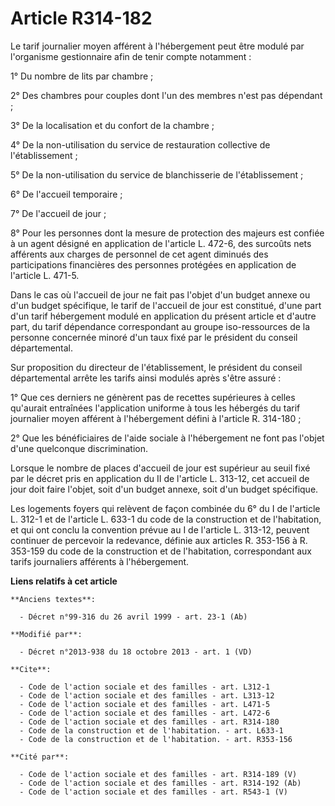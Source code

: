# Article R314-182

Le tarif journalier moyen afférent à l'hébergement peut être modulé par l'organisme gestionnaire afin de tenir compte
notamment : 

1° Du nombre de lits par chambre ; 

2° Des chambres pour couples dont l'un des membres n'est pas dépendant ; 

3° De la localisation et du confort de la chambre ; 

4° De la non-utilisation du service de restauration collective de l'établissement ; 

5° De la non-utilisation du service de blanchisserie de l'établissement ; 

6° De l'accueil temporaire ; 

7° De l'accueil de jour ; 

8° Pour les personnes dont la mesure de protection des majeurs est confiée à un agent désigné en application de l'article L.
472-6, des surcoûts nets afférents aux charges de personnel de cet agent diminués des participations financières des
personnes protégées en application de l'article L. 471-5. 

Dans le cas où l'accueil de jour ne fait pas l'objet d'un budget annexe ou d'un budget spécifique, le tarif de l'accueil de
jour est constitué, d'une part d'un tarif hébergement modulé en application du présent article et d'autre part, du tarif
dépendance correspondant au groupe iso-ressources de la personne concernée minoré d'un taux fixé par le président du conseil
départemental. 

Sur proposition du directeur de l'établissement, le président du conseil départemental arrête les tarifs ainsi modulés après
s'être assuré : 

1° Que ces derniers ne génèrent pas de recettes supérieures à celles qu'aurait entraînées l'application uniforme à tous les
hébergés du tarif journalier moyen afférent à l'hébergement défini à l'article R. 314-180 ; 

2° Que les bénéficiaires de l'aide sociale à l'hébergement ne font pas l'objet d'une quelconque discrimination. 

Lorsque le nombre de places d'accueil de jour est supérieur au seuil fixé par le décret pris en application du II de
l'article L. 313-12, cet accueil de jour doit faire l'objet, soit d'un budget annexe, soit d'un budget spécifique. 

Les logements foyers qui relèvent de façon combinée du 6° du I de l'article L. 312-1 et de l'article L. 633-1 du code de la
construction et de l'habitation, et qui ont conclu la convention prévue au I de l'article L. 313-12, peuvent continuer de
percevoir la redevance, définie aux articles R. 353-156 à R. 353-159 du code de la construction et de l'habitation,
correspondant aux tarifs journaliers afférents à l'hébergement.

**Liens relatifs à cet article**

	**Anciens textes**:

	  - Décret n°99-316 du 26 avril 1999 - art. 23-1 (Ab)

	**Modifié par**:

	  - Décret n°2013-938 du 18 octobre 2013 - art. 1 (VD)

	**Cite**:

	  - Code de l'action sociale et des familles - art. L312-1
	  - Code de l'action sociale et des familles - art. L313-12
	  - Code de l'action sociale et des familles - art. L471-5
	  - Code de l'action sociale et des familles - art. L472-6
	  - Code de l'action sociale et des familles - art. R314-180
	  - Code de la construction et de l'habitation. - art. L633-1
	  - Code de la construction et de l'habitation. - art. R353-156

	**Cité par**:

	  - Code de l'action sociale et des familles - art. R314-189 (V)
	  - Code de l'action sociale et des familles - art. R314-192 (Ab)
	  - Code de l'action sociale et des familles - art. R543-1 (V)
